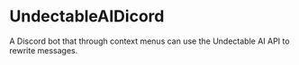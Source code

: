 # UndectableAIDicord
 A Discord bot that through context menus can use the Undectable AI API to rewrite messages.
